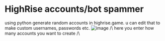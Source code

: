 # HighRise accounts/bot spammer
using python generate random accounts in highrise.game. u can edit that to make custom usernames, passwords etc.
![image](https://github.com/kitidev/highrise-account-spammer/assets/105126230/58a10342-94ae-494a-9b54-8c681f054b4f)
/\ here you enter how many accounts you want to create /\
